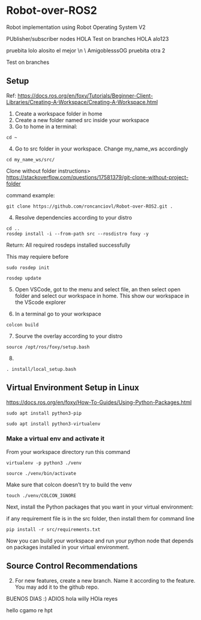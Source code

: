 # Robot-over-ROS2
Robot implementation using Robot Operating System V2

PUblisher/subscriber nodes
HOLA 
Test on branches
HOLA alo123

pruebita lolo
alosito el mejor
\n  \\ AmigoblesssOG
pruebita otra 2

Test on branches


## Setup

Ref: https://docs.ros.org/en/foxy/Tutorials/Beginner-Client-Libraries/Creating-A-Workspace/Creating-A-Workspace.html

1. Create a workspace folder in home
2. Create a new folder named src inside your workspace 
3. Go to home in a terminal: 

```shell script
cd ~
```

4. Go to src folder in your workspace. Change my_name_ws accordingly

```shell script
cd my_name_ws/src/
```

Clone without folder instructions> https://stackoverflow.com/questions/17581379/git-clone-without-project-folder 

command example: 
```shell script
git clone https://github.com/roncanciovl/Robot-over-ROS2.git .
```

4. Resolve dependencies according to your distro
```shell script
cd ..
rosdep install -i --from-path src --rosdistro foxy -y
```
Return: All required rosdeps installed successfully

This may requiere before

```shell script
sudo rosdep init
```
```shell script
rosdep update
```

5. Open VSCode, got to the menu and select file, an then select open folder and select our workspace in home. This show our workspace in the VScode explorer

6. In a terminal go to your workspace 

```shell script
colcon build
```

7. Sourve the overlay according to your distro

```shell script
source /opt/ros/foxy/setup.bash
```
8.

```shell script
. install/local_setup.bash
```


## Virtual Environment Setup in Linux

https://docs.ros.org/en/foxy/How-To-Guides/Using-Python-Packages.html

```shell script
sudo apt install python3-pip
```

```shell script
sudo apt install python3-virtualenv
```
### Make a virtual env and activate it

From your workspace directory run this command

```shell script
virtualenv -p python3 ./venv
```
```shell script
source ./venv/bin/activate
```

Make sure that colcon doesn’t try to build the venv
```shell script
touch ./venv/COLCON_IGNORE
```


Next, install the Python packages that you want in your virtual environment:

if any requirement file is in the src folder, then install them for command line

```shell script
pip install -r src/requirements.txt
```

Now you can build your workspace and run your python node that depends on packages installed in your virtual environment.



## Source Control Recommendations


2. For new features, create a new branch. Name it according to the feature. You may add it to the github repo.





BUENOS DIAS :)
ADIOS 
hola willy
HOla reyes


hello cgamo re hpt 
